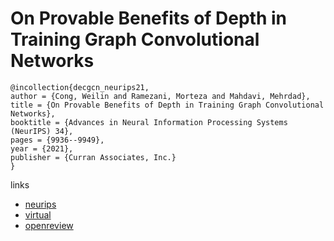# On Provable Benefits of Depth in Training Graph Convolutional Networks

```
@incollection{decgcn_neurips21,
author = {Cong, Weilin and Ramezani, Morteza and Mahdavi, Mehrdad},
title = {On Provable Benefits of Depth in Training Graph Convolutional Networks},
booktitle = {Advances in Neural Information Processing Systems (NeurIPS) 34},
pages = {9936--9949},
year = {2021},
publisher = {Curran Associates, Inc.}
}
```

links
- [neurips](https://papers.nips.cc//paper/2021/hash/524265e8b942930fbbe8a5d979d29205-Abstract.html)
- [virtual](https://neurips.cc/virtual/2021/poster/26677)
- [openreview](https://openreview.net/forum?id=r-oRRT-ElX)
